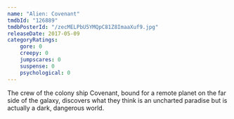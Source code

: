 ```yaml
---
name: "Alien: Covenant"
tmdbId: "126889"
tmdbPosterId: "/zecMELPbU5YMQpC81Z8ImaaXuf9.jpg"
releaseDate: 2017-05-09
categoryRatings:
    gore: 0
    creepy: 0
    jumpscares: 0
    suspense: 0
    psychological: 0
---
```

The crew of the colony ship Covenant, bound for a remote planet on the far side of the galaxy, discovers what they think is an uncharted paradise but is actually a dark, dangerous world.
